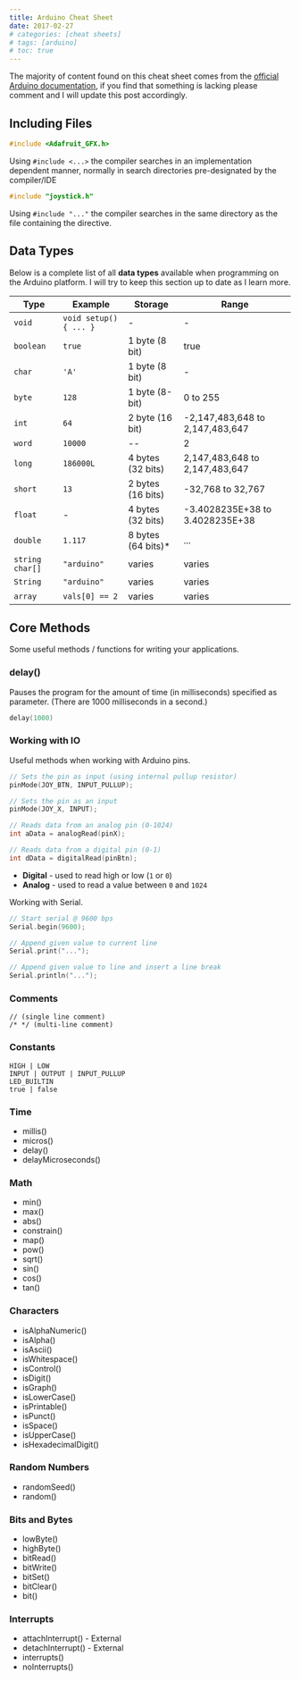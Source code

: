 ```yaml
---
title: Arduino Cheat Sheet
date: 2017-02-27
# categories: [cheat sheets]
# tags: [arduino]
# toc: true
---
```

The majority of content found on this cheat sheet comes from the [official Arduino documentation](https://www.arduino.cc/), if you find that something is lacking please comment and I will update this post accordingly.

## Including Files
```cpp
#include <Adafruit_GFX.h>
```

Using `#include <...>` the compiler searches in an implementation dependent manner, normally in search directories pre-designated by the compiler/IDE

```cpp
#include "joystick.h"
```

Using `#include "..."` the compiler searches in the same directory as the file containing the directive.

## Data Types
Below is a complete list of all **data types** available when programming on the Arduino platform. I will try to keep this section up to date as I learn more.

| Type | Example | Storage | Range |
| --- | --- | --- | --- |
| `void` | `void setup() { ... }` | - | - |
| `boolean` | `true` | 1 byte (8 bit) | true | false |
| `char` | `'A'` | 1 byte (8 bit) | - |
| `byte` | `128` | 1 byte (8-bit) | 0 to 255 |
| `int` | `64` | 2 byte (16 bit) | -2,147,483,648 to 2,147,483,647 |
| `word` | `10000` | -- | 2|4 byte (16|32-bit) |
| `long` | `186000L` | 4 bytes (32 bits) | 2,147,483,648 to 2,147,483,647 |
| `short` | `13` | 2 bytes (16 bits) | -32,768 to 32,767 |
| `float` | - | 4 bytes (32 bits) | -3.4028235E+38 to 3.4028235E+38 |
| `double` | `1.117` | 8 bytes (64 bits)* | ... |
| `string char[]` | `"arduino"` | varies | varies |
| `String` | `"arduino"` | varies | varies |
| `array` | `vals[0] == 2` | varies | varies |

## Core Methods
Some useful methods / functions for writing your applications.

### delay()
Pauses the program for the amount of time (in milliseconds) specified as parameter. (There are 1000 milliseconds in a second.)

```cpp
delay(1000)
```

### Working with IO
Useful methods when working with Arduino pins.

```cpp
// Sets the pin as input (using internal pullup resistor)
pinMode(JOY_BTN, INPUT_PULLUP);

// Sets the pin as an input
pinMode(JOY_X, INPUT);

// Reads data from an analog pin (0-1024)
int aData = analogRead(pinX);

// Reads data from a digital pin (0-1)
int dData = digitalRead(pinBtn);
```

- **Digital** - used to read high or low (`1` or `0`)
- **Analog** - used to read a value between `0` and `1024`

Working with Serial.

```cpp
// Start serial @ 9600 bps
Serial.begin(9600);

// Append given value to current line
Serial.print("...");

// Append given value to line and insert a line break
Serial.println("...");
```

### Comments
```
// (single line comment)
/* */ (multi-line comment)
```

### Constants
```
HIGH | LOW
INPUT | OUTPUT | INPUT_PULLUP
LED_BUILTIN
true | false
```

### Time
- millis()
- micros()
- delay()
- delayMicroseconds()

### Math
- min()
- max()
- abs()
- constrain()
- map()
- pow()
- sqrt()
- sin()
- cos()
- tan()

### Characters
- isAlphaNumeric()
- isAlpha()
- isAscii()
- isWhitespace()
- isControl()
- isDigit()
- isGraph()
- isLowerCase()
- isPrintable()
- isPunct()
- isSpace()
- isUpperCase()
- isHexadecimalDigit()

### Random Numbers
- randomSeed()
- random()

### Bits and Bytes
- lowByte()
- highByte()
- bitRead()
- bitWrite()
- bitSet()
- bitClear()
- bit()

### Interrupts
- attachInterrupt() - External
- detachInterrupt() - External
- interrupts()
- noInterrupts()
